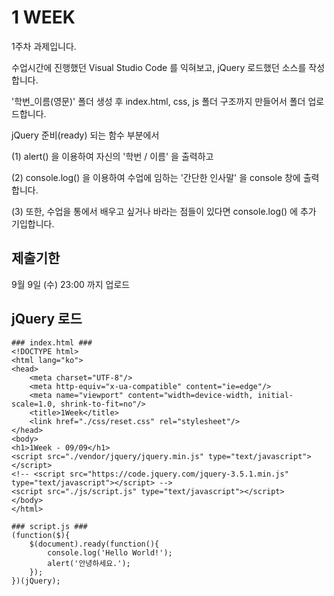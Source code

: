 # 1 WEEK

1주차 과제입니다.

수업시간에 진행했던 Visual Studio Code 를 익혀보고, jQuery 로드했던 소스를 작성합니다.

'학번_이름(영문)' 폴더 생성 후 index.html, css, js 폴더 구조까지 만들어서 폴더 업로드합니다.

jQuery 준비(ready) 되는 함수 부분에서

(1) alert() 을 이용하여 자신의 '학번 / 이름' 을 출력하고

(2) console.log() 을 이용하여 수업에 임하는 '간단한 인사말' 을 console 창에 출력합니다.

(3) 또한, 수업을 통에서 배우고 싶거나 바라는 점들이 있다면 console.log() 에 추가 기입합니다.

## 제출기한

9월 9일 (수) 23:00 까지 업로드

## jQuery 로드


```
### index.html ###
<!DOCTYPE html>
<html lang="ko">
<head>
    <meta charset="UTF-8"/>
    <meta http-equiv="x-ua-compatible" content="ie=edge"/>
    <meta name="viewport" content="width=device-width, initial-scale=1.0, shrink-to-fit=no"/>
    <title>1Week</title>
    <link href="./css/reset.css" rel="stylesheet"/>
</head>
<body>
<h1>1Week - 09/09</h1>
<script src="./vendor/jquery/jquery.min.js" type="text/javascript"></script>
<!-- <script src="https://code.jquery.com/jquery-3.5.1.min.js" type="text/javascript"></script> -->
<script src="./js/script.js" type="text/javascript"></script>
</body>
</html>
```
```
### script.js ###
(function($){
    $(document).ready(function(){
        console.log('Hello World!');
        alert('안녕하세요.');
    });
})(jQuery);
```